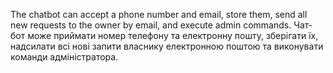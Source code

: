 The chatbot can accept a phone number and email, store them, send all new requests to the owner by email, and execute admin commands.
Чат-бот може приймати номер телефону та електронну пошту, зберігати їх, надсилати всі нові запити власнику електронною поштою та виконувати команди адміністратора.
